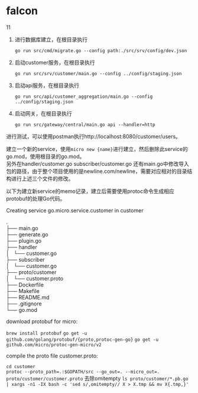 # falcon
11
1. 进行数据库建立，在根目录执行

   `go run src/cmd/migrate.go --config path:./src/srv/config/dev.json`

2. 启动customer服务，在根目录执行

   `go run src/srv/customer/main.go --config ../config/staging.json`

3. 启动api服务，在根目录执行

   `go run src/api/customer_aggregation/main.go --config ../config/staging.json`

4. 启动网关，在根目录执行

   `go run src/gateway/central/main.go api --handler=http`



进行测试，可以使用postman执行http://localhost:8080/customer/users。



建立一个新的service，使用`micro new {name}`进行建立，然后删除此service的go.mod，使用根目录的go.mod。   
另外在handler/customer.go subscriber/customer.go 还有main.go中修改导入包的路径，由于整个项目使用的是newline.com/newline，需要对应相对的目录结构进行上述三个文件的修改。



以下为建立新service的memo记录，建立后需要使用protoc命令生成相应protobuf的处理Go代码。

Creating service go.micro.service.customer in customer  

.   
├── main.go   
├── generate.go   
├── plugin.go   
├── handler  
│   └── customer.go  
├── subscriber  
│   └── customer.go  
├── proto/customer   
│   └── customer.proto   
├── Dockerfile   
├── Makefile   
├── README.md   
├── .gitignore    
└── go.mod   


download protobuf for micro:   

`brew install protobuf`
`go get -u github.com/golang/protobuf/{proto,protoc-gen-go}`
`go get -u github.com/micro/protoc-gen-micro/v2`

compile the proto file customer.proto:

`cd customer`   
`protoc --proto_path=.:$GOPATH/src --go_out=. --micro_out=. proto/customer/customer.proto`
去除omitempty
`ls proto/customer/*.pb.go | xargs -n1 -IX bash -c 'sed s/,omitempty// X > X.tmp && mv X{.tmp,}'`
